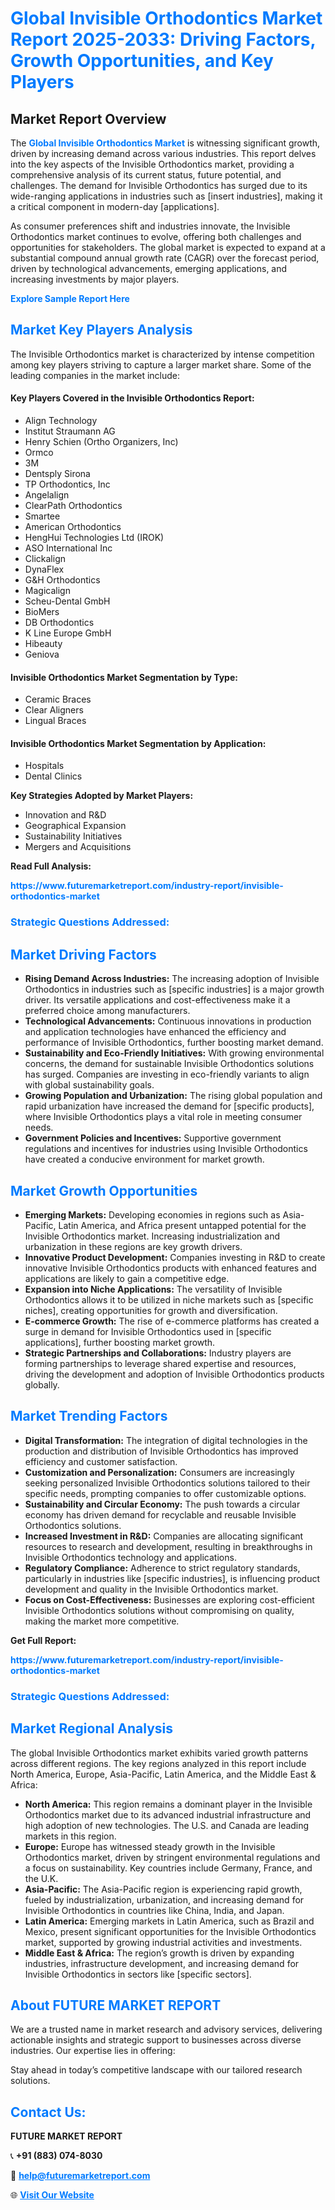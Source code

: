 <h1 style="color: #007BFF;">Global Invisible Orthodontics Market Report 2025-2033: Driving Factors, Growth Opportunities, and Key Players</h1>

<section id="overview">
<h2>Market Report Overview</h2>
<p>The <a href="https://www.futuremarketreport.com/industry-report/invisible-orthodontics-market" style="color: #007BFF; text-decoration: none;"><strong>Global Invisible Orthodontics Market</strong></a> is witnessing significant growth, driven by increasing demand across various industries. This report delves into the key aspects of the Invisible Orthodontics market, providing a comprehensive analysis of its current status, future potential, and challenges. The demand for Invisible Orthodontics has surged due to its wide-ranging applications in industries such as [insert industries], making it a critical component in modern-day [applications].</p>
<p>As consumer preferences shift and industries innovate, the Invisible Orthodontics market continues to evolve, offering both challenges and opportunities for stakeholders. The global market is expected to expand at a substantial compound annual growth rate (CAGR) over the forecast period, driven by technological advancements, emerging applications, and increasing investments by major players.</p>
</section>

<section id="overview">
<p><a href="https://www.futuremarketreport.com/request-sample/reportId=28422" style="color: #007BFF; text-decoration: none;"><strong>Explore Sample Report Here</strong></a></p>
</section>

<section id="key-players">
<h2 style="color: #007BFF;">Market Key Players Analysis</h2>
<p>The Invisible Orthodontics market is characterized by intense competition among key players striving to capture a larger market share. Some of the leading companies in the market include:</p>
<h4>Key Players Covered in the Invisible Orthodontics Report:</h4>
<ul><li>Align Technology</li><li>Institut Straumann AG</li><li>Henry Schien (Ortho Organizers, Inc)</li><li>Ormco</li><li>3M</li><li>Dentsply Sirona</li><li>TP Orthodontics, Inc</li><li>Angelalign</li><li>ClearPath Orthodontics</li><li>Smartee</li><li>American Orthodontics</li><li>HengHui Technologies Ltd (IROK)</li><li>ASO International Inc</li><li>Clickalign</li><li>DynaFlex</li><li>G&amp;H Orthodontics</li><li>Magicalign</li><li>Scheu-Dental GmbH</li><li>BioMers</li><li>DB Orthodontics</li><li>K Line Europe GmbH</li><li>Hibeauty</li><li>Geniova</li></ul>
<h4>Invisible Orthodontics Market Segmentation by Type:</h4>
<ul><li>Ceramic Braces</li><li>Clear Aligners</li><li>Lingual Braces</li></ul>

<h4>Invisible Orthodontics Market Segmentation by Application:</h4>
<ul><li>Hospitals</li><li>Dental Clinics</li></ul>
<p><strong>Key Strategies Adopted by Market Players:</strong></p>
<ul>
<li>Innovation and R&D</li>
<li>Geographical Expansion</li>
<li>Sustainability Initiatives</li>
<li>Mergers and Acquisitions</li>
</ul>
</section>

<section>
<p><strong>Read Full Analysis: </strong></p><a href="https://www.futuremarketreport.com/industry-report/invisible-orthodontics-market" style="color: #007BFF; text-decoration: none;"><strong>https://www.futuremarketreport.com/industry-report/invisible-orthodontics-market</strong></a>
<h3 style="color: #007BFF;">Strategic Questions Addressed:</h3>
</section>

<section id="driving-factors">
<h2 style="color: #007BFF;">Market Driving Factors</h2>
<ul>
<li><strong>Rising Demand Across Industries:</strong> The increasing adoption of Invisible Orthodontics in industries such as [specific industries] is a major growth driver. Its versatile applications and cost-effectiveness make it a preferred choice among manufacturers.</li>
<li><strong>Technological Advancements:</strong> Continuous innovations in production and application technologies have enhanced the efficiency and performance of Invisible Orthodontics, further boosting market demand.</li>
<li><strong>Sustainability and Eco-Friendly Initiatives:</strong> With growing environmental concerns, the demand for sustainable Invisible Orthodontics solutions has surged. Companies are investing in eco-friendly variants to align with global sustainability goals.</li>
<li><strong>Growing Population and Urbanization:</strong> The rising global population and rapid urbanization have increased the demand for [specific products], where Invisible Orthodontics plays a vital role in meeting consumer needs.</li>
<li><strong>Government Policies and Incentives:</strong> Supportive government regulations and incentives for industries using Invisible Orthodontics have created a conducive environment for market growth.</li>
</ul>
</section>

<section id="growth-opportunities">
<h2 style="color: #007BFF;">Market Growth Opportunities</h2>
<ul>
<li><strong>Emerging Markets:</strong> Developing economies in regions such as Asia-Pacific, Latin America, and Africa present untapped potential for the Invisible Orthodontics market. Increasing industrialization and urbanization in these regions are key growth drivers.</li>
<li><strong>Innovative Product Development:</strong> Companies investing in R&D to create innovative Invisible Orthodontics products with enhanced features and applications are likely to gain a competitive edge.</li>
<li><strong>Expansion into Niche Applications:</strong> The versatility of Invisible Orthodontics allows it to be utilized in niche markets such as [specific niches], creating opportunities for growth and diversification.</li>
<li><strong>E-commerce Growth:</strong> The rise of e-commerce platforms has created a surge in demand for Invisible Orthodontics used in [specific applications], further boosting market growth.</li>
<li><strong>Strategic Partnerships and Collaborations:</strong> Industry players are forming partnerships to leverage shared expertise and resources, driving the development and adoption of Invisible Orthodontics products globally.</li>
</ul>
</section>

<section id="trending-factors">
<h2 style="color: #007BFF;">Market Trending Factors</h2>
<ul>
<li><strong>Digital Transformation:</strong> The integration of digital technologies in the production and distribution of Invisible Orthodontics has improved efficiency and customer satisfaction.</li>
<li><strong>Customization and Personalization:</strong> Consumers are increasingly seeking personalized Invisible Orthodontics solutions tailored to their specific needs, prompting companies to offer customizable options.</li>
<li><strong>Sustainability and Circular Economy:</strong> The push towards a circular economy has driven demand for recyclable and reusable Invisible Orthodontics solutions.</li>
<li><strong>Increased Investment in R&D:</strong> Companies are allocating significant resources to research and development, resulting in breakthroughs in Invisible Orthodontics technology and applications.</li>
<li><strong>Regulatory Compliance:</strong> Adherence to strict regulatory standards, particularly in industries like [specific industries], is influencing product development and quality in the Invisible Orthodontics market.</li>
<li><strong>Focus on Cost-Effectiveness:</strong> Businesses are exploring cost-efficient Invisible Orthodontics solutions without compromising on quality, making the market more competitive.</li>
</ul>
</section>

<section>
<p><strong>Get Full Report: </strong></p><a href="https://www.futuremarketreport.com/industry-report/invisible-orthodontics-market" style="color: #007BFF; text-decoration: none;"><strong>https://www.futuremarketreport.com/industry-report/invisible-orthodontics-market</strong></a>
<h3 style="color: #007BFF;">Strategic Questions Addressed:</h3>
</section>


<section id="regional-analysis">
<h2 style="color: #007BFF;">Market Regional Analysis</h2>
<p>The global Invisible Orthodontics market exhibits varied growth patterns across different regions. The key regions analyzed in this report include North America, Europe, Asia-Pacific, Latin America, and the Middle East & Africa:</p>
<ul>
<li><strong>North America:</strong> This region remains a dominant player in the Invisible Orthodontics market due to its advanced industrial infrastructure and high adoption of new technologies. The U.S. and Canada are leading markets in this region.</li>
<li><strong>Europe:</strong> Europe has witnessed steady growth in the Invisible Orthodontics market, driven by stringent environmental regulations and a focus on sustainability. Key countries include Germany, France, and the U.K.</li>
<li><strong>Asia-Pacific:</strong> The Asia-Pacific region is experiencing rapid growth, fueled by industrialization, urbanization, and increasing demand for Invisible Orthodontics in countries like China, India, and Japan.</li>
<li><strong>Latin America:</strong> Emerging markets in Latin America, such as Brazil and Mexico, present significant opportunities for the Invisible Orthodontics market, supported by growing industrial activities and investments.</li>
<li><strong>Middle East & Africa:</strong> The region’s growth is driven by expanding industries, infrastructure development, and increasing demand for Invisible Orthodontics in sectors like [specific sectors].</li>
</ul>
</section>

<footer>
<h2 style="color: #007BFF;">About FUTURE MARKET REPORT</h2>
<p>We are a trusted name in market research and advisory services, delivering actionable insights and strategic support to businesses across diverse industries. Our expertise lies in offering:</p>

<p>Stay ahead in today’s competitive landscape with our tailored research solutions.</p>

<h2 style="color: #007BFF;">Contact Us:</h2>
<p><strong>FUTURE MARKET REPORT</strong></p>
<p>📞 <strong>+91 (883) 074-8030</strong></p>
<p>📧 <strong><a href="mailto:help@futuremarketreport.com" style="color: #007BFF;">help@futuremarketreport.com</a></strong></p>
<p>🌐 <strong><a href="https://www.futuremarketreport.com/" style="color: #007BFF;">Visit Our Website</a></strong></p>
</footer>
